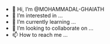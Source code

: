 - 👋 Hi, I’m @MOHAMMADAL-GHAIATH
- 👀 I’m interested in ...
- 🌱 I’m currently learning ...
- 💞️ I’m looking to collaborate on ...
- 📫 How to reach me ...

<!---
MOHAMMADAL-GHAIATH/MOHAMMADAL-GHAIATH is a ✨ special ✨ repository because its `README.md` (this file) appears on your GitHub profile.
You can click the Preview link to take a look at your changes.
--->

